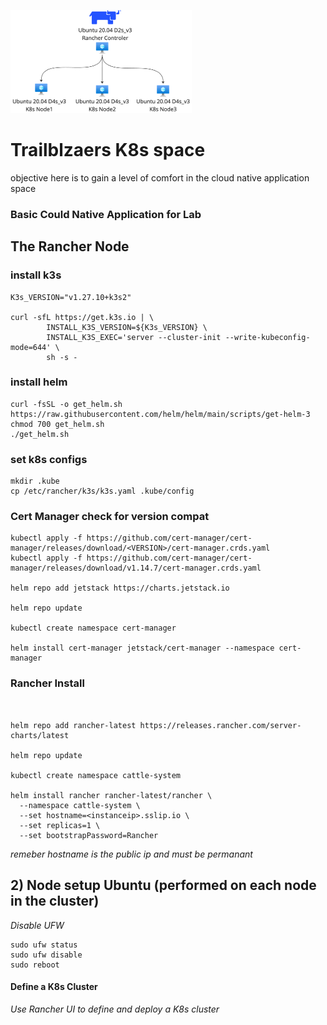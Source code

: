 
![basic!](./docs/lab-simple.png)
# Trailblzaers K8s space 
 objective here is to gain a level of comfort in the cloud native application space 
### Basic Could Native Application for Lab

## The Rancher Node

### install k3s
~~~
K3s_VERSION="v1.27.10+k3s2"

curl -sfL https://get.k3s.io | \
        INSTALL_K3S_VERSION=${K3s_VERSION} \
        INSTALL_K3S_EXEC='server --cluster-init --write-kubeconfig-mode=644' \
        sh -s -
~~~
### install helm
~~~
curl -fsSL -o get_helm.sh https://raw.githubusercontent.com/helm/helm/main/scripts/get-helm-3
chmod 700 get_helm.sh
./get_helm.sh
~~~
### set k8s configs
~~~
mkdir .kube
cp /etc/rancher/k3s/k3s.yaml .kube/config
~~~
### Cert Manager check for version compat
~~~
kubectl apply -f https://github.com/cert-manager/cert-manager/releases/download/<VERSION>/cert-manager.crds.yaml
kubectl apply -f https://github.com/cert-manager/cert-manager/releases/download/v1.14.7/cert-manager.crds.yaml

helm repo add jetstack https://charts.jetstack.io

helm repo update

kubectl create namespace cert-manager

helm install cert-manager jetstack/cert-manager --namespace cert-manager 
~~~
### Rancher Install
~~~


helm repo add rancher-latest https://releases.rancher.com/server-charts/latest

helm repo update

kubectl create namespace cattle-system

helm install rancher rancher-latest/rancher \
  --namespace cattle-system \
  --set hostname=<instanceip>.sslip.io \
  --set replicas=1 \
  --set bootstrapPassword=Rancher
~~~
*remeber hostname is the public ip and must be permanant*
## 2) Node setup Ubuntu (performed on each node in the cluster)

*Disable UFW*
~~~
sudo ufw status
sudo ufw disable
sudo reboot
~~~

#### Define a K8s Cluster
*Use Rancher UI to define and deploy a K8s cluster*
